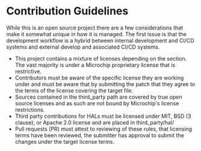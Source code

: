 Contribution Guidelines
==========================

While this is an open source project there are a few considerations that make
it somewhat unique in how it is managed. The first issue is that the development
workflow is a hybrid between internal development and CI/CD systems and external
develop and associated CI/CD systems. 

* This project contains a mixture of licenses depending on the section. The vast
  majority is under a Microchip proprietary license that is restrictive.
* Contributors must be aware of the specific license they are working under and
  must be aware that by submitting the patch that they agree to the terms of the
  license covering the target file.
* Sources contained in the third_party path are covered by true open source
  licenses and as such are not bound by Microchip's license restrictions.
* Third party contributions for HALs must be licensed under MIT, BSD (3 clause),
  or Apache 2.0 license and are placed in third_party/hal/<platform>
* Pull requests (PR) must attest to reviewing of these rules, that licensing terms
  have been reviewed, the submitter has approval to submit the changes under the
  target license terms. 


